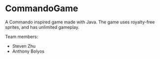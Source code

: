 # CommandoGame
A Commando inspired game made with Java. The game uses royalty-free sprites, and has unlimited gameplay.

Team members:
- Steven Zhu
- Anthony Bolyos
